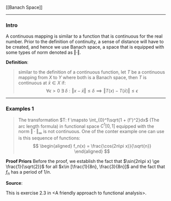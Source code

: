 [[Banach Space]]


---
### **Intro**

A continuous mapping is similar to a function that is continuous for the real number. Prior to the definition of continuity, a sense of distance will have to be created, and hence we use Banach space, a space that is equipped with some types of norm denoted as $\Vert \cdot\Vert$.

**Definition**: 
> similar to the definition of a continuous function, let $T$ be a continuous mapping from $X$ to $Y$ where both is a Banach space, then $T$ is continuous at $\bar x\in X$ if: 
> $$
> \forall \epsilon > 0\; \exists \; \delta: \Vert x - \bar x\Vert\le \delta \implies \Vert T(x) - T(\bar x)\Vert \le \epsilon
> $$


---
### **Examples 1** 

> The transformation $T: f \mapsto \int_{0}^1\sqrt{1 + (f')^2}dx$ (The arc length formula) in functional space $C^1[0, 1]$ equipped with the norm $\Vert \cdot\Vert_\infty$ is not continuous. One of the conter example one can use is this sequence of functions: 
> $$
>   \begin{aligned}
>       f_n(x) = \frac{\cos(2n\pi x)}{\sqrt{n}}
>   \end{aligned}
> $$

**Proof Priors** 
Before the proof, we establish the fact that $\sin(2n\pi x) \ge \frac{1}{\sqrt{2}}$ for all $x\in [\frac{1}{8n}, \frac{3}{8n}]$ and the fact that $f_n$ has a period of $1/n$. 

**Source**:

This is exercise 2.3 in \<A friendly approach to functional analysis\>. 
